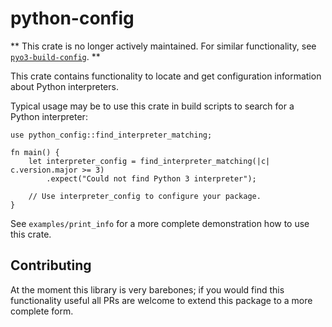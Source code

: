 # python-config

** This crate is no longer actively maintained. For similar functionality, see [`pyo3-build-config`]. **

This crate contains functionality to locate and get configuration information about Python interpreters.

Typical usage may be to use this crate in build scripts to search for a Python interpreter:

```
use python_config::find_interpreter_matching;

fn main() {
    let interpreter_config = find_interpreter_matching(|c| c.version.major >= 3)
        .expect("Could not find Python 3 interpreter");

    // Use interpreter_config to configure your package.
}

```

See `examples/print_info` for a more complete demonstration how to use this crate.

## Contributing

At the moment this library is very barebones; if you would find this functionality useful all PRs are welcome to extend this package to a more complete form.

[`pyo3-build-config`]: https://github.com/PyO3/pyo3/tree/main/pyo3-build-config
